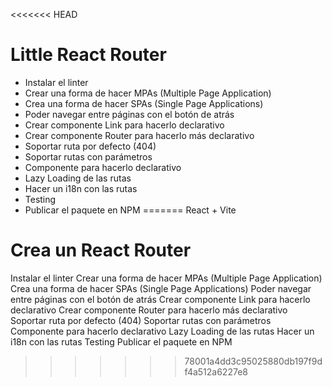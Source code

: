 <<<<<<< HEAD
# Little React Router 

- Instalar el linter
- Crear una forma de hacer MPAs (Multiple Page Application)
- Crea una forma de hacer SPAs (Single Page Applications)
- Poder navegar entre páginas con el botón de atrás
- Crear componente Link para hacerlo declarativo
- Crear componente Router para hacerlo más declarativo
- Soportar ruta por defecto (404)
- Soportar rutas con parámetros
- Componente para hacerlo declarativo
- Lazy Loading de las rutas
- Hacer un i18n con las rutas
- Testing
- Publicar el paquete en NPM
=======
 React + Vite

# Crea un React Router 
 Instalar el linter
 Crear una forma de hacer MPAs (Multiple Page Application)
 Crea una forma de hacer SPAs (Single Page Applications)
 Poder navegar entre páginas con el botón de atrás
 Crear componente Link para hacerlo declarativo
 Crear componente Router para hacerlo más declarativo
 Soportar ruta por defecto (404)
 Soportar rutas con parámetros
 Componente para hacerlo declarativo
 Lazy Loading de las rutas
 Hacer un i18n con las rutas
 Testing
 Publicar el paquete en NPM
>>>>>>> 78001a4dd3c95025880db197f9df4a512a6227e8
